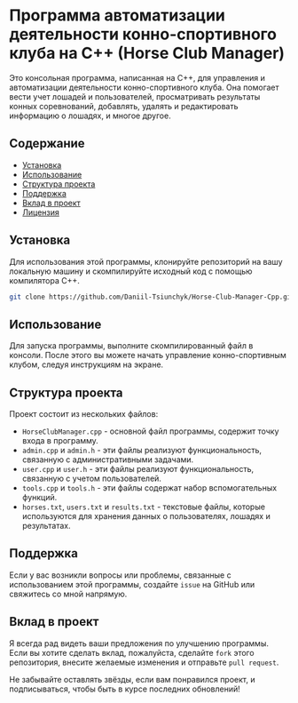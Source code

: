 # Программа автоматизации деятельности конно-спортивного клуба на C++ (Horse Club Manager)

Это консольная программа, написанная на C++, для управления и автоматизации деятельности конно-спортивного клуба. Она помогает вести учет лошадей и пользователей, просматривать результаты конных соревнований, добавлять, удалять и редактировать информацию о лошадях, и многое другое.

## Содержание

- [Установка](#установка)
- [Использование](#использование)
- [Структура проекта](#структура-проекта)
- [Поддержка](#поддержка)
- [Вклад в проект](#вклад-в-проект)
- [Лицензия](#лицензия)

## Установка

Для использования этой программы, клонируйте репозиторий на вашу локальную машину и скомпилируйте исходный код с помощью компилятора C++.

```bash
git clone https://github.com/Daniil-Tsiunchyk/Horse-Club-Manager-Cpp.git
```

## Использование

Для запуска программы, выполните скомпилированный файл в консоли. После этого вы можете начать управление конно-спортивным клубом, следуя инструкциям на экране.

## Структура проекта

Проект состоит из нескольких файлов:

- `HorseClubManager.cpp` - основной файл программы, содержит точку входа в программу.
- `admin.cpp` и `admin.h` - эти файлы реализуют функциональность, связанную с административными задачами.
- `user.cpp` и `user.h` - эти файлы реализуют функциональность, связанную с учетом пользователей.
- `tools.cpp` и `tools.h` - эти файлы содержат набор вспомогательных функций.
- `horses.txt`, `users.txt` и `results.txt` - текстовые файлы, которые используются для хранения данных о пользователях, лошадях и результатах.

## Поддержка

Если у вас возникли вопросы или проблемы, связанные с использованием этой программы, создайте `issue` на GitHub или свяжитесь со мной напрямую.

## Вклад в проект

Я всегда рад видеть ваши предложения по улучшению программы. Если вы хотите сделать вклад, пожалуйста, сделайте `fork` этого репозитория, внесите желаемые изменения и отправьте `pull request`.

Не забывайте оставлять звёзды, если вам понравился проект, и подписываться, чтобы быть в курсе последних обновлений!
